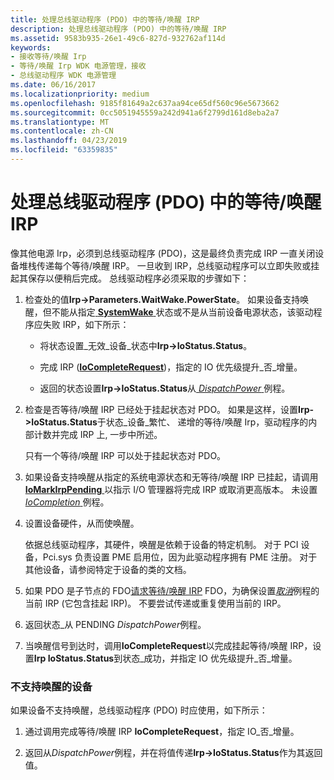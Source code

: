 ```yaml
---
title: 处理总线驱动程序 (PDO) 中的等待/唤醒 IRP
description: 处理总线驱动程序 (PDO) 中的等待/唤醒 IRP
ms.assetid: 9583b935-26e1-49c6-827d-932762af114d
keywords:
- 接收等待/唤醒 Irp
- 等待/唤醒 Irp WDK 电源管理，接收
- 总线驱动程序 WDK 电源管理
ms.date: 06/16/2017
ms.localizationpriority: medium
ms.openlocfilehash: 9185f81649a2c637aa94ce65df560c96e5673662
ms.sourcegitcommit: 0cc5051945559a242d941a6f2799d161d8eba2a7
ms.translationtype: MT
ms.contentlocale: zh-CN
ms.lasthandoff: 04/23/2019
ms.locfileid: "63359835"
---
```

# <a name="handling-a-waitwake-irp-in-a-bus-driver-pdo"></a>处理总线驱动程序 (PDO) 中的等待/唤醒 IRP





像其他电源 Irp，必须到总线驱动程序 (PDO)，这是最终负责完成 IRP 一直关闭设备堆栈传递每个等待/唤醒 IRP。 一旦收到 IRP，总线驱动程序可以立即失败或挂起其保存以便稍后完成。 总线驱动程序必须采取的步骤如下：

1.  检查处的值**Irp-&gt;Parameters.WaitWake.PowerState**。 如果设备支持唤醒，但不能从指定[ **SystemWake** ](systemwake.md)状态或不是从当前设备电源状态，该驱动程序应失败 IRP，如下所示：

    -   将状态设置\_无效\_设备\_状态中**Irp-&gt;IoStatus.Status**。

    -   完成 IRP ([**IoCompleteRequest**](https://msdn.microsoft.com/library/windows/hardware/ff548343))，指定的 IO 优先级提升\_否\_增量。

    -   返回的状态设置**Irp-&gt;IoStatus.Status**从[ *DispatchPower* ](https://docs.microsoft.com/windows-hardware/drivers/ddi/content/wdm/nc-wdm-driver_dispatch)例程。

2.  检查是否等待/唤醒 IRP 已经处于挂起状态对 PDO。 如果是这样，设置**Irp-&gt;IoStatus.Status**于状态\_设备\_繁忙、 递增的等待/唤醒 Irp，驱动程序的内部计数并完成 IRP 上, 一步中所述。

    只有一个等待/唤醒 IRP 可以处于挂起状态对 PDO。

3.  如果设备支持唤醒从指定的系统电源状态和无等待/唤醒 IRP 已挂起，请调用[ **IoMarkIrpPending** ](https://msdn.microsoft.com/library/windows/hardware/ff549422)以指示 I/O 管理器将完成 IRP 或取消更高版本。 未设置[ *IoCompletion* ](https://msdn.microsoft.com/library/windows/hardware/ff548354)例程。

4.  设置设备硬件，从而使唤醒。

    依据总线驱动程序，其硬件，唤醒是依赖于设备的特定机制。 对于 PCI 设备，Pci.sys 负责设置 PME 启用位，因为此驱动程序拥有 PME 注册。 对于其他设备，请参阅特定于设备的类的文档。

5.  如果 PDO 是子节点的 FDO[请求等待/唤醒 IRP](sending-a-wait-wake-irp.md) FDO，为确保设置[*取消*](https://msdn.microsoft.com/library/windows/hardware/ff540742)例程的当前 IRP (它包含挂起 IRP)。 不要尝试传递或重复使用当前的 IRP。

6.  返回状态\_从 PENDING *DispatchPower*例程。

7.  当唤醒信号到达时，调用**IoCompleteRequest**以完成挂起等待/唤醒 IRP，设置**Irp IoStatus.Status**到状态\_成功，并指定 IO 优先级提升\_否\_增量。

### <a name="for-devices-that-do-not-support-wake-up"></a>不支持唤醒的设备

如果设备不支持唤醒，总线驱动程序 (PDO) 时应使用，如下所示：

1.  通过调用完成等待/唤醒 IRP **IoCompleteRequest**，指定 IO\_否\_增量。

2.  返回从*DispatchPower*例程，并在将值传递**Irp-&gt;IoStatus.Status**作为其返回值。

 

 




